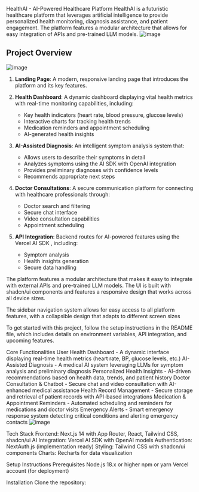 HealthAI - AI-Powered Healthcare Platform
HealthAI is a futuristic healthcare platform that leverages artificial intelligence to provide personalized health monitoring, diagnosis assistance, and patient engagement. The platform features a modular architecture that allows for easy integration of APIs and pre-trained LLM models.
![image](https://github.com/user-attachments/assets/47930be1-0969-444e-9180-e87bf5a88dcf)



## Project Overview



![image](https://github.com/user-attachments/assets/2b27705c-91f7-4a38-bf49-6cc5527dbc7d)
1. **Landing Page**: A modern, responsive landing page that introduces the platform and its key features.

2. **Health Dashboard**: A dynamic dashboard displaying vital health metrics with real-time monitoring capabilities, including:
   - Key health indicators (heart rate, blood pressure, glucose levels)
   - Interactive charts for tracking health trends
   - Medication reminders and appointment scheduling
   - AI-generated health insights

3. **AI-Assisted Diagnosis**: An intelligent symptom analysis system that:
   - Allows users to describe their symptoms in detail
   - Analyzes symptoms using the AI SDK with OpenAI integration 
   - Provides preliminary diagnoses with confidence levels
   - Recommends appropriate next steps

4. **Doctor Consultations**: A secure communication platform for connecting with healthcare professionals through:
   - Doctor search and filtering
   - Secure chat interface
   - Video consultation capabilities
   - Appointment scheduling

5. **API Integration**: Backend routes for AI-powered features using the Vercel AI SDK , including:
   - Symptom analysis
   - Health insights generation
   - Secure data handling

The platform features a modular architecture that makes it easy to integrate with external APIs and pre-trained LLM models. The UI is built with shadcn/ui components and features a responsive design that works across all device sizes.

The sidebar navigation system allows for easy access to all platform features, with a collapsible design that adapts to different screen sizes 

To get started with this project, follow the setup instructions in the README file, which includes details on environment variables, API integration, and upcoming features.

Core Functionalities
User Health Dashboard - A dynamic interface displaying real-time health metrics (heart rate, BP, glucose levels, etc.)
AI-Assisted Diagnosis - A medical AI system leveraging LLMs for symptom analysis and preliminary diagnosis
Personalized Health Insights - AI-driven recommendations based on health data, trends, and patient history
Doctor Consultation & Chatbot - Secure chat and video consultation with AI-enhanced medical assistance
Health Record Management - Secure storage and retrieval of patient records with API-based integrations
Medication & Appointment Reminders - Automated scheduling and reminders for medications and doctor visits
Emergency Alerts - Smart emergency response system detecting critical conditions and alerting emergency contacts
![image](https://github.com/user-attachments/assets/7b682a32-2356-4998-b6b2-b0ab12d1b751)

Tech Stack
Frontend: Next.js 14 with App Router, React, Tailwind CSS, shadcn/ui
AI Integration: Vercel AI SDK with OpenAI models
Authentication: NextAuth.js (implementation ready)
Styling: Tailwind CSS with shadcn/ui components
Charts: Recharts for data visualization

Setup Instructions
Prerequisites
Node.js 18.x or higher
npm or yarn
Vercel account (for deployment)

Installation
Clone the repository:
